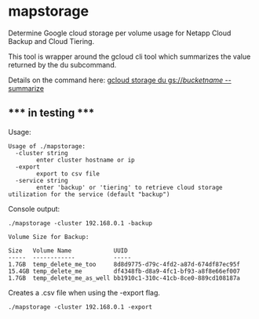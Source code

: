 # mapstorage

Determine Google cloud storage per volume usage for Netapp Cloud Backup and Cloud Tiering.

This tool is wrapper around the gcloud cli tool which summarizes the value returned by the du subcommand.

Details on the command here: [gcloud storage du gs://_bucketname_ --summarize](https://cloud.google.com/sdk/gcloud/reference/storage/du)

## *** in testing ***

Usage:
```
Usage of ./mapstorage:
  -cluster string
        enter cluster hostname or ip
  -export
        export to csv file
  -service string
        enter 'backup' or 'tiering' to retrieve cloud storage utilization for the service (default "backup")
```

Console output:
```
./mapstorage -cluster 192.168.0.1 -backup

Volume Size for Backup:

Size   Volume Name            UUID                                 
-----  ------------           -----                                
1.7GB  temp_delete_me_too     8d8d9775-d79c-4fd2-a87d-674df87ec95f 
15.4GB temp_delete_me         df4348fb-d8a9-4fc1-bf93-a8f8e66ef007 
1.7GB  temp_delete_me_as_well bb1910c1-310c-41cb-8ce0-889cd108187a 
```

Creates a .csv file when using the -export flag.

```
./mapstorage -cluster 192.168.0.1 -export
```